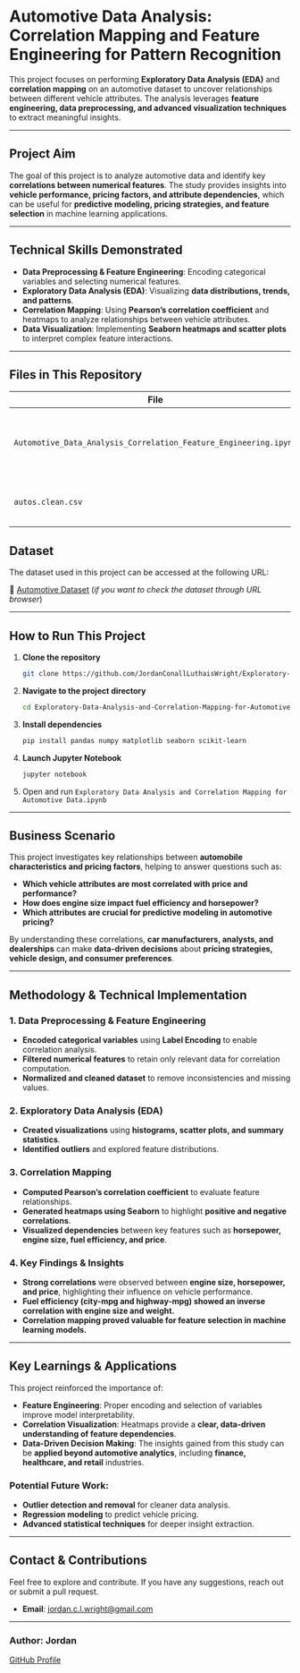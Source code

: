 # Automotive Data Analysis: Correlation Mapping and Feature Engineering for Pattern Recognition

This project focuses on performing **Exploratory Data Analysis (EDA)** and **correlation mapping** on an automotive dataset to uncover relationships between different vehicle attributes. The analysis leverages **feature engineering, data preprocessing, and advanced visualization techniques** to extract meaningful insights.

---

## Project Aim  
The goal of this project is to analyze automotive data and identify key **correlations between numerical features**. The study provides insights into **vehicle performance, pricing factors, and attribute dependencies**, which can be useful for **predictive modeling, pricing strategies, and feature selection** in machine learning applications.

---

## Technical Skills Demonstrated  
- **Data Preprocessing & Feature Engineering**: Encoding categorical variables and selecting numerical features.  
- **Exploratory Data Analysis (EDA)**: Visualizing **data distributions, trends, and patterns**.  
- **Correlation Mapping**: Using **Pearson’s correlation coefficient** and heatmaps to analyze relationships between vehicle attributes.  
- **Data Visualization**: Implementing **Seaborn heatmaps and scatter plots** to interpret complex feature interactions.  

---

## Files in This Repository  
| File | Description |
|------|------------|
| `Automotive_Data_Analysis_Correlation_Feature_Engineering.ipynb` | Jupyter Notebook containing the full analysis workflow. |
| `autos.clean.csv` | Dataset used for the analysis. |

## Dataset  
The dataset used in this project can be accessed at the following URL:  

🔗 [Automotive Dataset](https://raw.githubusercontent.com/drazenz/heatmap/master/autos.clean.csv)
(*if you want to check the dataset through URL browser*)

---

## How to Run This Project  
1. **Clone the repository**  
   ```bash
   git clone https://github.com/JordanConallLuthaisWright/Exploratory-Data-Analysis-and-Correlation-Mapping-for-Automotive-Data.git
   ```
2. **Navigate to the project directory**
   ```bash
   cd Exploratory-Data-Analysis-and-Correlation-Mapping-for-Automotive-Data
   ```
3. **Install dependencies**
   ```bash
   pip install pandas numpy matplotlib seaborn scikit-learn
   ```
4. **Launch Jupyter Notebook**
   ```bash
   jupyter notebook
   ```
5. Open and run `Exploratory Data Analysis and Correlation Mapping for Automotive Data.ipynb`

---

## Business Scenario  
This project investigates key relationships between **automobile characteristics and pricing factors**, helping to answer questions such as:

- **Which vehicle attributes are most correlated with price and performance?**  
- **How does engine size impact fuel efficiency and horsepower?**  
- **Which attributes are crucial for predictive modeling in automotive pricing?**  

By understanding these correlations, **car manufacturers, analysts, and dealerships** can make **data-driven decisions** about **pricing strategies, vehicle design, and consumer preferences**.

---

## Methodology & Technical Implementation  

### 1. Data Preprocessing & Feature Engineering  
- **Encoded categorical variables** using **Label Encoding** to enable correlation analysis.  
- **Filtered numerical features** to retain only relevant data for correlation computation.  
- **Normalized and cleaned dataset** to remove inconsistencies and missing values.  

### 2. Exploratory Data Analysis (EDA)  
- **Created visualizations** using **histograms, scatter plots, and summary statistics**.  
- **Identified outliers** and explored feature distributions.  

### 3. Correlation Mapping  
- **Computed Pearson’s correlation coefficient** to evaluate feature relationships.  
- **Generated heatmaps using Seaborn** to highlight **positive and negative correlations**.  
- **Visualized dependencies** between key features such as **horsepower, engine size, fuel efficiency, and price**.  

### 4. Key Findings & Insights  
- **Strong correlations** were observed between **engine size, horsepower, and price**, highlighting their influence on vehicle performance.  
- **Fuel efficiency (city-mpg and highway-mpg) showed an inverse correlation with engine size and weight.**  
- **Correlation mapping proved valuable for feature selection in machine learning models.**  

---

## Key Learnings & Applications  
This project reinforced the importance of:  

- **Feature Engineering**: Proper encoding and selection of variables improve model interpretability.  
- **Correlation Visualization**: Heatmaps provide a **clear, data-driven understanding of feature dependencies**.  
- **Data-Driven Decision Making**: The insights gained from this study can be **applied beyond automotive analytics**, including **finance, healthcare, and retail** industries.  

### **Potential Future Work:**  
- **Outlier detection and removal** for cleaner data analysis.  
- **Regression modeling** to predict vehicle pricing.  
- **Advanced statistical techniques** for deeper insight extraction.  

---

## **Contact & Contributions**  
Feel free to explore and contribute. If you have any suggestions, reach out or submit a pull request.  

- **Email**: [jordan.c.l.wright@gmail.com](mailto:jordan.c.l.wright@gmail.com)  

---

### **Author:** Jordan  
[GitHub Profile](https://github.com/JordanConallLuthaisWright)
